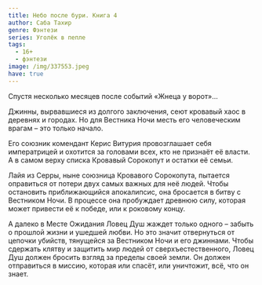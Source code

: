 ```yaml
---
title: Небо после бури. Книга 4
author: Саба Тахир
genre: Фэнтези
series: Уголёк в пепле
tags:
  - 16+
  - фэнтези
image: /img/337553.jpeg
have: true
---
```

Спустя несколько месяцев после событий «Жнеца у ворот»...

Джинны, вырвавшиеся из долгого заключения, сеют кровавый хаос в деревнях и городах. Но для Вестника Ночи месть его человеческим врагам – это только начало.

Его союзник комендант Керис Витурия провозглашает себя императрицей и охотится за головами всех, кто не признаёт её власти. А в самом верху списка Кровавый Сорокопут и остатки её семьи.

Лайя из Серры, ныне союзница Кровавого Сорокопута, пытается оправиться от потери двух самых важных для неё людей. Чтобы остановить приближающийся апокалипсис, она бросается в битву с Вестником Ночи. В процессе она пробуждает древнюю силу, которая может привести её к победе, или к роковому концу.

А далеко в Месте Ожидания Ловец Душ жаждет только одного – забыть о прошлой жизни и ушедшей любви. Но это значит отвернуться от цепочки убийств, тянущейся за Вестником Ночи и его джиннами. Чтобы сдержать клятву и защитить мир людей от сверхъестественного, Ловец Душ должен бросить взгляд за пределы своей земли. Он должен отправиться в миссию, которая или спасёт, или уничтожит, всё, что он знает.